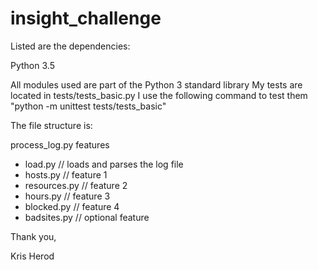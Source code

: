 # insight_challenge

Listed are the dependencies:

Python 3.5

All modules used are part of the Python 3 standard library
My tests are located in tests/tests_basic.py I use the following command to test them "python -m unittest tests/tests_basic"

The file structure is:

process_log.py
features
  - load.py // loads and parses the log file
  - hosts.py // feature 1
  - resources.py // feature 2
  - hours.py // feature 3
  - blocked.py // feature 4
  - badsites.py // optional feature


Thank you,

Kris Herod
